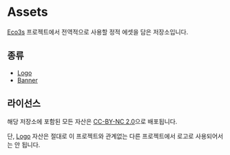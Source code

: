 # Assets

[Eco3s](https://github.com/eco3s?type=source) 프로젝트에서 전역적으로 사용할 정적 에셋을 담은 저장소입니다.

## 종류

-   [Logo](logo/README.md)
-   [Banner](banner/README.md)

## 라이선스

해당 저장소에 포함된 모든 자산은 [CC-BY-NC 2.0](https://creativecommons.org/licenses/by-nc/2.0/)으로 배포됩니다.

단, [Logo](logo/README.md) 자산은 절대로 이 프로젝트와 관계없는 다른 프로젝트에서 로고로 사용되어서는 안 됩니다.
